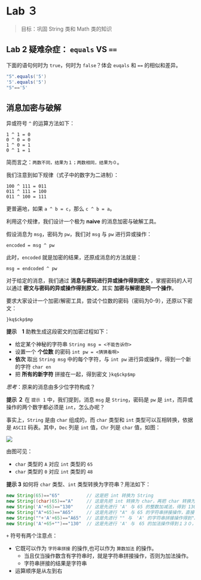 # Lab ３

> 目标：巩固 String 类和 Math 类的知识

## Lab 2 疑难杂症： `equals` VS `==`

下面的语句何时为 `true`，何时为 `false`？体会 `euqals` 和 `==` 的相似和差异。

```java
"5".equals('5')
'5'.equals('5')
"5"=='5'
```

## 消息加密与破解

异或符号 `^` 的运算方法如下：

```
1 ^ 1 = 0
0 ^ 0 = 0
1 ^ 0 = 1
0 ^ 1 = 1
```

简而言之：`两数不同，结果为１；两数相同，结果为０`。

我们注意到如下规律（式子中的数字为二进制）：

```
100 ^ 111 = 011
011 ^ 111 = 100
011 ^ 100 = 111
```

更普遍地，如果 `a ^ b = c`，那么 `c ^ b = a`。

利用这个规律，我们设计一个极为 **naive** 的消息加密与破解工具。

假设消息为 `msg`，密码为 `pw`，我们对 `msg` 与 `pw` 进行异或操作：

`encoded = msg ^ pw`

此时，`encoded` 就是加密的结果，还原成消息的方法就是：

`msg = endcoded ^ pw`

对于给定的消息，我们通过 **消息与密码进行异或操作得到密文** ，掌握密码的人可以通过 **密文与密码的异或操作得到原文**，其实 **加密与解密是同一个操作**。

要求大家设计一个加密/解密工具，尝试个位数的密码（密码为0-9），还原以下密文：
```
}kq$ckp$mp
```

**提示　1**
助教生成这段密文的加密过程如下：

- 给定某个神秘的字符串 `String msg = <不能告诉你>`
- 设置一个 **个位数** 的密码 `int pw = <猜猜看啊>`
- **依次** 取出 `String msg` 中的每个字符，与 `int pw` 进行异或操作，得到一个新的字符 `char en`
- 把 **所有的新字符** 拼接在一起，得到密文 `}kq$ckp$mp`

*思考*：原来的消息由多少位字符构成？

**提示 ２**
在 `提示 1` 中，我们提到，消息 `msg` 是 `String`，密码是 `pw` 是 `int`，而异或操作的两个数字都必须是 `int`，怎么办呢？

事实上，`String` 是由 `char` 组成的，而 `char` 类型和 `int` 类型可以互相转换，依据是 `ASCII` 码表。其中，`Dec` 列是 `int` 值，`Chr` 列是 `char` 值，如图：

![](http://www.asciitable.com/index/asciifull.gif)

由图可见：

- `char` 类型的 `A` 对应 `int` 类型的 `65`
- `char` 类型的 `0` 对应 `int` 类型的 `48` 

**提示 3**
如何将 `char` 类型、`int` 类型转换为字符串？用法如下：
```java
new String(65)=="65"          // 这是把 int 转换为 String
new String((char)65)=="A"     // 这是先把 int 转换为 char，再把 char 转换为 String
new String('A'+65)=="130"     // 这是先进行 'A' 与 65 的整数加减法，得到 130，再把数字 130 转换成 String
new String("A"+65)=="A65"     // 这是先进行 "A" 与 65 的字符串拼接操作，直接得到字符串 "A65"
new String(""+'A'+65)=="A65"  // 这是先进行 "" 与　'A' 的字符串拼接操作得到"A"，再进行 "A" 与 65 的字符串拼接操作，得到字符串 "A65"
new String('A'+65+"")=="130"  // 这是先进行 'A' 与　65 的加法操作得到１３０，再进行 １３０ 与 "" 的字符串拼接操作，得到字符串 "130"
```
`+` 符号有两个注意点：
- 它既可以作为 `字符串拼接` 的操作,也可以作为 `算数加法` 的操作。
  - 当且仅当操作数含有字符串时，就是字符串拼接操作，否则为加法操作。
  - 字符串拼接的结果是字符串
- 运算顺序是从左到右

